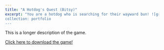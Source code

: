 ```yaml
---
title: "A Hotdog's Quest (Bitsy)"
excerpt: "You are a hotdog who is searching for their wayward bun! ![gras](hotdog.png)
collection: portfolio
---
```


This is a longer description of the game.

[Click here to download the game!](https://drive.google.com/file/d/1oFv7kZeXUkjcO2jqT0JWfYFTYLhMDYdZ/view?usp=drive_link)
